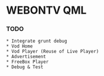 # WEBONTV QML

### TODO
    * Integrate grunt debug
    * Vod Home
    * Vod Player (Reuse of Live Player)
    * Advertisement
    * FreeBox Player
    * Debug & Test


